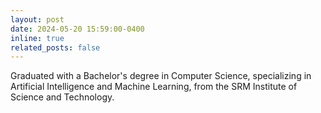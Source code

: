 ```yaml
---
layout: post
date: 2024-05-20 15:59:00-0400
inline: true
related_posts: false
---
```


Graduated with a Bachelor's degree in Computer Science, specializing in Artificial Intelligence and Machine Learning, from the SRM Institute of Science and Technology.